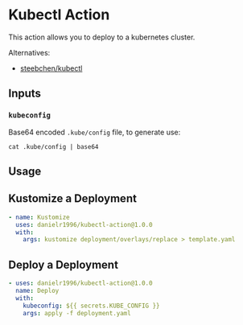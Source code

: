 # Kubectl Action

This action allows you to deploy to a kubernetes cluster.

Alternatives:

- [steebchen/kubectl](https://github.com/marketplace/actions/kubernetes-cli-kubectl)

## Inputs

### `kubeconfig`

Base64 encoded `.kube/config` file, to generate use:
```shell script
cat .kube/config | base64
```

## Usage
## Kustomize a Deployment
```yaml
- name: Kustomize
  uses: danielr1996/kubectl-action@1.0.0
  with:
    args: kustomize deployment/overlays/replace > template.yaml
```

## Deploy a Deployment
```yaml
- uses: danielr1996/kubectl-action@1.0.0
  name: Deploy
  with:
    kubeconfig: ${{ secrets.KUBE_CONFIG }}
    args: apply -f deployment.yaml
```
